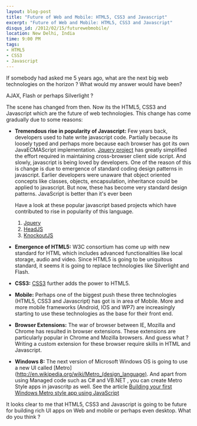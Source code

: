 ```yaml
---
layout: blog-post
title: "Future of Web and Mobile: HTML5, CSS3 and Javascript"
excerpt: "Future of Web and Mobile: HTML5, CSS3 and Javascript"
disqus_id: /2012/02/15/futurewebmobile/
location: New Delhi, India
time: 9:00 PM
tags:
- HTML5
- CSS3
- Javascript
---
```


If somebody had asked me 5 years ago, what are the next big web technologies on the horizon ? What would my answer would have been?

AJAX, Flash or perhaps Silverlight ?

The scene has changed from then. Now its the HTML5, CSS3 and Javascript which are the future of web technologies. This change has come gradually due to some reasons:

* **Tremendous rise in popularity of Javascript:** Few years back, developers used to hate write javascript code. Partially because its loosely typed and perhaps more because each browser has got its own JavaECMAScript implementation. [Jquery project](http://jquery.com) has greatly simplified
  the effort required in maintaining cross-browser client side script. And slowly, javascript is being loved by developers. One of the reason of this is change is due to emergence of standard coding design patterns in javascript. Earlier developers were unaware that object oriented concepts like
  classes, objects, encapsulation, inheritance could be applied to javascript. But now, these has become very standard design patterns.  JavaScript is better than it's ever been
  
  Have a look at these popular javascript based projects which have contributed to rise in popularity of this language.
  
  1. [Jquery](http://jquery.com/)
  2. [HeadJS](http://headjs.com/)
  3. [KnockoutJS](http://knockoutjs.com/)
  
* **Emergence of HTML5:** W3C consortium has come up with new standard for HTML which includes advanced functionalities like local storage, audio and video. Since HTML5 is going to be uniquitous standard, it seems it is going to replace 
  technologies like Silverlight and Flash. 
  
* **CSS3:** [CSS3](http://en.wikipedia.org/wiki/Cascading_Style_Sheets#CSS3) further adds the power to HTML5.

* **Mobile:** Perhaps one of the biggest push these three technologies (HTML5, CSS3 and Javascript) has got is in area of Mobile. More and more mobile frameworks (Android, IOS and WP7) are increasingly starting to use these technologies
  as the base for their front end.

* **Browser Extensions:** The war of browser between IE, Mozilla and Chrome has resulted in browser extensions. These extensions are particularly popular in Chrome and Mozilla browsers. And guess what ? Writing a custom extension
  for these browser require skills in HTML and Javascript.
  
* **Windows 8:** The next version of Microsoft Windows OS is going to use a new UI called [Metro](http://en.wikipedia.org/wiki/Metro_(design_language). And apart from using Managed code such as C# and VB.NET , you can create Metro Style 
  apps in javascritp as well. See the article [Building your first Windows Metro style app using JavaScript](http://msdn.microsoft.com/en-us/library/windows/apps/br211385.aspx)

It looks clear to me that HTML5, CSS3 and Javascript is going to be future for building rich UI apps on Web and mobile or perhaps even desktop. What do you think ?  